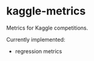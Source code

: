 kaggle-metrics
==============

Metrics for Kaggle competitions.

Currently implemented:
* regression metrics
